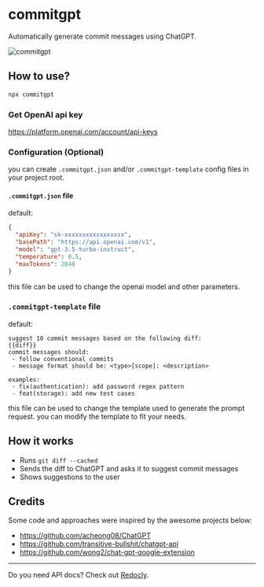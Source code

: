 # commitgpt

Automatically generate commit messages using ChatGPT.

![commitgpt](https://user-images.githubusercontent.com/3975738/205517867-1e7533ae-a8e7-4c0d-afb6-d259635f3f9d.gif)

## How to use?

```bash
npx commitgpt
```

### Get OpenAI api key

https://platform.openai.com/account/api-keys

### Configuration (Optional)

you can create `.commitgpt.json` and/or `.commitgpt-template` config files in your project root.

#### `.commitgpt.json` file

default:

```json
{
  "apiKey": "sk-xxxxxxxxxxxxxxxxx",
  "basePath": "https://api.openai.com/v1",
  "model": "gpt-3.5-turbo-instruct",
  "temperature": 0.5,
  "maxTokens": 2048
}
```

this file can be used to change the openai model and other parameters.

### `.commitgpt-template` file

default:

```
suggest 10 commit messages based on the following diff:
{{diff}}
commit messages should:
 - follow conventional commits
 - message format should be: <type>[scope]: <description>

examples:
 - fix(authentication): add password regex pattern
 - feat(storage): add new test cases
```

this file can be used to change the template used to generate the prompt request. you can modify the template to fit your needs.

## How it works

- Runs `git diff --cached`
- Sends the diff to ChatGPT and asks it to suggest commit messages
- Shows suggestions to the user

## Credits

Some code and approaches were inspired by the awesome projects below:

- https://github.com/acheong08/ChatGPT
- https://github.com/transitive-bullshit/chatgpt-api
- https://github.com/wong2/chat-gpt-google-extension

---

Do you need API docs? Check out [Redocly](https://redocly.com).
